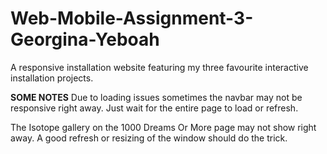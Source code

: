 # Web-Mobile-Assignment-3-Georgina-Yeboah
A responsive installation website featuring my three favourite interactive installation projects.


****SOME NOTES****
Due to loading issues sometimes the navbar may not be responsive right away. 
Just wait for the entire page to load or refresh.

The Isotope gallery on the 1000 Dreams Or More page may not show right away. 
A good refresh or resizing of the window should do the trick.
